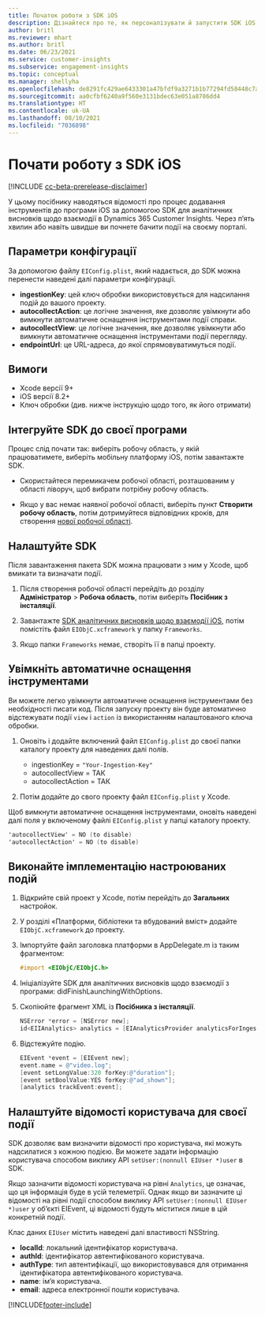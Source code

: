 ```yaml
---
title: Початок роботи з SDK iOS
description: Дізнайтеся про те, як персоналізувати й запустити SDK iOS
author: britl
ms.reviewer: mhart
ms.author: britl
ms.date: 06/23/2021
ms.service: customer-insights
ms.subservice: engagement-insights
ms.topic: conceptual
ms.manager: shellyha
ms.openlocfilehash: de8291fc429ae6433301a47bfdf9a3271b1b77294fd58448c7aa6bd0783edc97
ms.sourcegitcommit: aa0cfbf6240a9f560e3131bdec63e051a8786dd4
ms.translationtype: HT
ms.contentlocale: uk-UA
ms.lasthandoff: 08/10/2021
ms.locfileid: "7036898"
---
```

# <a name="get-started-with-the-ios-sdk"></a>Почати роботу з SDK iOS

[!INCLUDE [cc-beta-prerelease-disclaimer](includes/cc-beta-prerelease-disclaimer.md)]

У цьому посібнику наводяться відомості про процес додавання інструментів до програми iOS за допомогою SDK для аналітичних висновків щодо взаємодії в Dynamics 365 Customer Insights. Через п’ять хвилин або навіть швидше ви почнете бачити події на своєму порталі.

## <a name="configuration-options"></a>Параметри конфігурації

За допомогою файлу `EIConfig.plist`, який надається, до SDK можна перенести наведені далі параметри конфігурації.

- **ingestionKey**: цей ключ обробки використовується для надсилання подій до вашого проекту.
- **autocollectAction**: це логічне значення, яке дозволяє увімкнути або вимкнути автоматичне оснащення інструментами події справи.
- **autocollectView**: це логічне значення, яке дозволяє увімкнути або вимкнути автоматичне оснащення інструментами події перегляду.
- **endpointUrl**: це URL-адреса, до якої спрямовуватимуться події.

## <a name="prerequisites"></a>Вимоги

- Xcode версії 9+
- iOS версії 8.2+
- Ключ обробки (див. нижче інструкцію щодо того, як його отримати)

## <a name="integrate-the-sdk-into-your-application"></a>Інтегруйте SDK до своєї програми

Процес слід почати так: виберіть робочу область, у якій працюватимете, виберіть мобільну платформу iOS, потім завантажте SDK.

- Скористайтеся перемикачем робочої області, розташованим у області ліворуч, щоб вибрати потрібну робочу область.

- Якщо у вас немає наявної робочої області, виберіть пункт **Створити робочу область**, потім дотримуйтеся відповідних кроків, для створення [нової робочої області](create-workspace.md).

## <a name="configure-the-sdk"></a>Налаштуйте SDK

Після завантаження пакета SDK можна працювати з ним у Xcode, щоб вмикати та визначати події.

1. Після створення робочої області перейдіть до розділу **Адміністратор** > **Робоча область**, потім виберіть **Посібник з інсталяції**.

1. Завантажте [SDK аналітичних висновків щодо взаємодії iOS](https://download.pi.dynamics.com/sdk/EI-SDKs/ei-ios-sdk.zip), потім помістіть файл `EIObjC.xcframework` у папку `Frameworks`.

1. Якщо папки `Frameworks` немає, створіть її в папці проекту.

## <a name="enable-auto-instrumentation"></a>Увімкніть автоматичне оснащення інструментами
 
Ви можете легко увімкнути автоматичне оснащення інструментами без необхідності писати код. Після запуску проекту він буде автоматично відстежувати події `view` і `action` із використанням налаштованого ключа обробки. 

1. Оновіть і додайте включений файл `EIConfig.plist` до своєї папки каталогу проекту для наведених далі полів.
    - ingestionKey = `"Your-Ingestion-Key"`
    - autocollectView = ТАК
    - autocollectAction = ТАК

2. Потім додайте до свого проекту файл `EIConfig.plist` у Xcode. 



Щоб вимкнути автоматичне оснащення інструментами, оновіть наведені далі поля у включеному файлі `EIConfig.plist` у папці каталогу проекту. 

```objectivec
'autocollectView' = NO (to disable)
'autocollectAction' = NO (to disable)
```


## <a name="implement-custom-events"></a>Виконайте імплементацію настроюваних подій

1. Відкрийте свій проект у Xcode, потім перейдіть до **Загальних** настройок. 
1. У розділі «Платформи, бібліотеки та вбудований вміст» додайте `EIObjC.xcframework` до проекту.

1. Імпортуйте файл заголовка платформи в AppDelegate.m із таким фрагментом:

    ```objectivec
    #import <EIObjC/EIObjC.h>
    ```

1. Ініціалізуйте SDK для аналітичних висновків щодо взаємодії з програми: didFinishLaunchingWithOptions.
1. Скопіюйте фрагмент XML із **Посібника з інсталяції**.

    ```objectivec
    NSError *error = [NSError new];
    id<EIIAnalytics> analytics = [EIAnalyticsProvider analyticsForIngestionKey:nil error:&error];
    ```

1. Відстежуйте подію.

    ```objectivec
    EIEvent *event = [EIEvent new];
    event.name = @"video.log";
    [event setLongValue:320 forKey:@"duration"];
    [event setBoolValue:YES forKey:@"ad_shown"];
    [analytics trackEvent:event];
    ```

## <a name="set-user-details-for-your-event"></a>Налаштуйте відомості користувача для своєї події

SDK дозволяє вам визначити відомості про користувача, які можуть надсилатися з кожною подією. Ви можете задати інформацію користувача способом виклику API `setUser:(nonnull EIUser *)user` в SDK.

Якщо зазначити відомості користувача на рівні `Analytics`, це означає, що ця інформація буде в усій телеметрії. Однак якщо ви зазначите ці відомості на рівні події способом виклику API `setUser:(nonnull EIUser *)user` у об’єкті EIEvent, ці відомості будуть міститися лише в цій конкретній події.

Клас даних `EIUser` містить наведені далі властивості NSString.

- **localId**: локальний ідентифікатор користувача.
- **authId**: ідентифікатор автентифікованого користувача.
- **authType**: тип автентифікації, що використовувався для отримання ідентифікатора автентифікованого користувача.
- **name**: ім’я користувача.
- **email**: адреса електронної пошти користувача.


[!INCLUDE[footer-include](../includes/footer-banner.md)]
